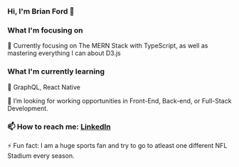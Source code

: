 ### Hi, I'm Brian Ford 👋

<!--
**jethoo/jethoo** is a ✨ _special_ ✨ repository because its `README.md` (this file) appears on your GitHub profile. -->

### What I'm focusing on 
🔭 Currently focusing on The MERN Stack with TypeScript, as well as mastering everything I can about D3.js

### What I'm currently learning 
🌱 GraphQL, React Native

👯 I’m looking for working opportunities in Front-End, Back-end, or Full-Stack Development.

### 📫 How to reach me: [LinkedIn](https://www.linkedin.com/in/bf2344/)

⚡ Fun fact: I am a huge sports fan and try to go to atleast one different NFL Stadium every season. 
